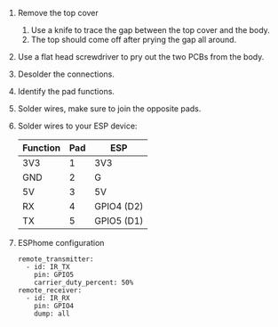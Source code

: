 1. Remove the top cover
    1. Use a knife to trace the gap between the top cover and the body.
    1. The top should come off after prying the gap all around.
1. Use a flat head screwdriver to pry out the two PCBs from the body.
1. Desolder the connections.
1. Identify the pad functions.
1. Solder wires, make sure to join the opposite pads.
1. Solder wires to your ESP device:

    |Function|Pad|ESP|
    |-       |-  |-  |
    |3V3     |1  |3V3|
    |GND     |2  |G  |
    |5V      |3  |5V |
    |RX      |4  |GPIO4 (D2)|
    |TX      |5  |GPIO5 (D1)|

1. ESPhome configuration
    ```
    remote_transmitter:
      - id: IR_TX
        pin: GPIO5
        carrier_duty_percent: 50%
    remote_receiver:
      - id: IR_RX
        pin: GPIO4
        dump: all
    ```



